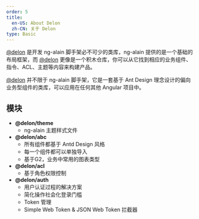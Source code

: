 ```yaml
---
order: 5
title:
  en-US: About Delon
  zh-CN: 关于 Delon
type: Basic
---
```


[@delon](//www.npmjs.com/org/delon) 是开发 ng-alain 脚手架必不可少的类库，ng-alain 提供的是一个基础的布局框架，而 [@delon](//www.npmjs.com/org/delon) 更像是一个积木仓库，你可以从它找到相应的业务组件、指令、ACL、主题等内容来构建产品。

[@delon](//www.npmjs.com/org/delon) 并不限于 ng-alain 脚手架，它是一套基于 Ant Design 理念设计的偏向业务型组件的类库，可以应用在任何其他 Angular 项目中。

## 模块

+ **@delon/theme**
    + ng-alain 主题样式文件
+ **@delon/abc**
    + 所有组件都基于 Antd Design 风格
    + 每一个组件都可以单独导入
    + 基于G2，业务中常用的图表类型
+ **@delon/acl**
    + 基于角色权限控制
+ **@delon/auth**
    + 用户认证过程的解决方案
    + 简化操作社会化登录门槛
    + Token 管理
    + Simple Web Token & JSON Web Token 拦截器
